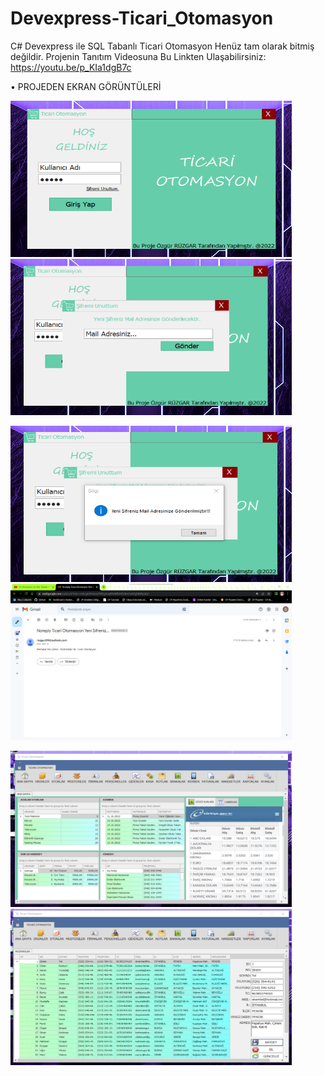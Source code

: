 # Devexpress-Ticari_Otomasyon
C# Devexpress ile SQL Tabanlı Ticari Otomasyon Henüz tam olarak bitmiş değildir. Projenin Tanıtım Videosuna Bu Linkten Ulaşabilirsiniz: https://youtu.be/p_KIa1dgB7c

• PROJEDEN EKRAN GÖRÜNTÜLERİ

<img src="T.O. p1.png" width="450" height="250"/> <img src="T.O. p2.png" width="450" height="250"/> <br>   

<img src="T.O p3.png" width="450" height="250"/> <img src="T.O. p4.png" width="450" height="250"/> <br>  

<img src="T.O. p5.png" width="450" height="250"/> <img src="T.O. p6.png" width="450" height="250"/> <br>  
